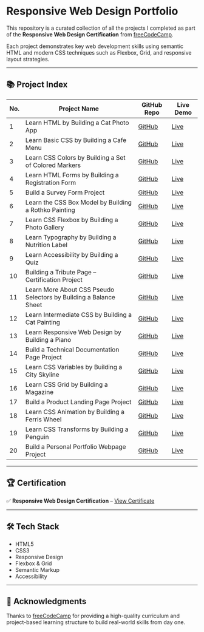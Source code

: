 
# Responsive Web Design Portfolio

This repository is a curated collection of all the projects I completed as part of the **Responsive Web Design Certification** from [freeCodeCamp](https://www.freecodecamp.org/).

Each project demonstrates key web development skills using semantic HTML and modern CSS techniques such as Flexbox, Grid, and responsive layout strategies.

---

## 📚 Project Index

| No. | Project Name                                                                 | GitHub Repo                                               | Live Demo                                                  |
|-----|------------------------------------------------------------------------------|------------------------------------------------------------|-------------------------------------------------------------|
| 1   | Learn HTML by Building a Cat Photo App                                       | [GitHub](https://github.com/abhishekdevelops/CatPhoto-App) | [Live](https://abhishekdevelops.github.io/CatPhoto-App)    |
| 2   | Learn Basic CSS by Building a Cafe Menu                                      | [GitHub](https://github.com/abhishekdevelops/Cafe-Menu)    | [Live](https://abhishekdevelops.github.io/Cafe-Menu)        |
| 3   | Learn CSS Colors by Building a Set of Colored Markers                       | [GitHub](https://github.com/abhishekdevelops/CSS-Colors-Markers) | [Live](https://abhishekdevelops.github.io/CSS-Colors-Markers) |
| 4   | Learn HTML Forms by Building a Registration Form                             | [GitHub](https://github.com/abhishekdevelops/html-forms-registration) | [Live](https://abhishekdevelops.github.io/html-forms-registration) |
| 5   | Build a Survey Form Project                                                  | [GitHub](https://github.com/abhishekdevelops/survey-form)  | [Live](https://abhishekdevelops.github.io/survey-form)     |
| 6   | Learn the CSS Box Model by Building a Rothko Painting                        | [GitHub](https://github.com/abhishekdevelops/css-box-model-rothko) | [Live](https://abhishekdevelops.github.io/css-box-model-rothko) |
| 7   | Learn CSS Flexbox by Building a Photo Gallery                                | [GitHub](https://github.com/abhishekdevelops/Photo_Gallery) | [Live](https://abhishekdevelops.github.io/Photo_Gallery)   |
| 8   | Learn Typography by Building a Nutrition Label                               | [GitHub](https://github.com/abhishekdevelops/Nutrition-Label) | [Live](https://abhishekdevelops.github.io/Nutrition-Label) |
| 9   | Learn Accessibility by Building a Quiz                                       | [GitHub](https://github.com/abhishekdevelops/Quiz)         | [Live](https://abhishekdevelops.github.io/Quiz)            |
| 10  | Building a Tribute Page – Certification Project                              | [GitHub](https://github.com/abhishekdevelops/Tribute-Page) | [Live](https://abhishekdevelops.github.io/Tribute-Page)    |
| 11  | Learn More About CSS Pseudo Selectors by Building a Balance Sheet            | [GitHub](https://github.com/abhishekdevelops/Balance-Sheet) | [Live](https://abhishekdevelops.github.io/Balance-Sheet)   |
| 12  | Learn Intermediate CSS by Building a Cat Painting                            | [GitHub](https://github.com/abhishekdevelops/Cat-Painting) | [Live](https://abhishekdevelops.github.io/Cat-Painting)    |
| 13  | Learn Responsive Web Design by Building a Piano                              | [GitHub](https://github.com/abhishekdevelops/Piano)        | [Live](https://abhishekdevelops.github.io/Piano)           |
| 14  | Build a Technical Documentation Page Project                                 | [GitHub](https://github.com/abhishekdevelops/Technical-Documentation) | [Live](https://abhishekdevelops.github.io/Technical-Documentation) |
| 15  | Learn CSS Variables by Building a City Skyline                               | [GitHub](https://github.com/abhishekdevelops/City-Skyline) | [Live](https://abhishekdevelops.github.io/City-Skyline)    |
| 16  | Learn CSS Grid by Building a Magazine                                        | [GitHub](https://github.com/abhishekdevelops/Magazine)     | [Live](https://abhishekdevelops.github.io/Magazine)        |
| 17  | Build a Product Landing Page Project                                         | [GitHub](https://github.com/abhishekdevelops/Product-Landing-Page) | [Live](https://abhishekdevelops.github.io/Product-Landing-Page) |
| 18  | Learn CSS Animation by Building a Ferris Wheel                               | [GitHub](https://github.com/abhishekdevelops/Ferris-Wheel) | [Live](https://abhishekdevelops.github.io/Ferris-Wheel)    |
| 19  | Learn CSS Transforms by Building a Penguin                                   | [GitHub](https://github.com/abhishekdevelops/Penguin)      | [Live](https://abhishekdevelops.github.io/Penguin)         |
| 20  | Build a Personal Portfolio Webpage Project                                   | [GitHub](https://github.com/abhishekdevelops/Personal-Portfolio-Webpage) | [Live](https://abhishekdevelops.github.io/Personal-Portfolio-Webpage) |

---

## 🏆 Certification

✅ **Responsive Web Design Certification** – [View Certificate](https://www.freecodecamp.org/certification/fcc3251cb04-204f-4f8b-8402-e0fb8b81f554/responsive-web-design)

---

## 🛠 Tech Stack

- HTML5  
- CSS3  
- Responsive Design  
- Flexbox & Grid  
- Semantic Markup  
- Accessibility

---

## 🙌 Acknowledgments

Thanks to [freeCodeCamp](https://www.freecodecamp.org/) for providing a high-quality curriculum and project-based learning structure to build real-world skills from day one.
